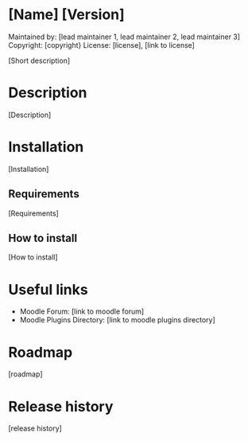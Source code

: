 [Name] [Version]
=======================
Maintained by: [lead maintainer 1, lead maintainer 2, lead maintainer 3]
Copyright: [copyright}
License: [license], [link to license]

[Short description]


Description
===========
[Description]


Installation
============
[Installation]


Requirements
------------
[Requirements]


How to install
--------------
[How to install]


Useful links
============
* Moodle Forum: [link to moodle forum]
* Moodle Plugins Directory:  [link to moodle plugins directory]


Roadmap
=======
[roadmap]

Release history
===============
[release history]





